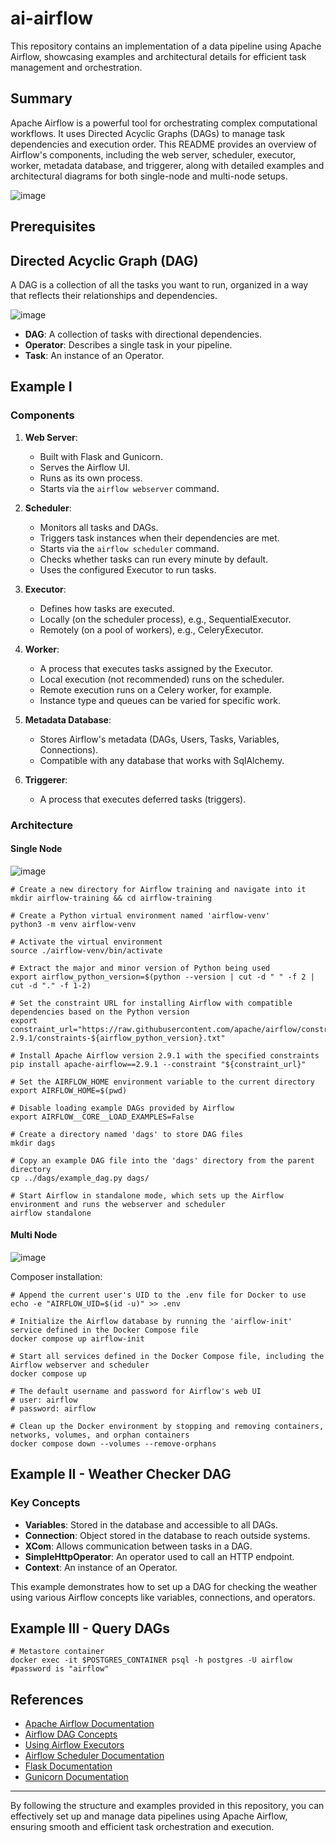 # ai-airflow

This repository contains an implementation of a data pipeline using Apache Airflow, showcasing examples and architectural details for efficient task management and orchestration.

## Summary

Apache Airflow is a powerful tool for orchestrating complex computational workflows. It uses Directed Acyclic Graphs (DAGs) to manage task dependencies and execution order. This README provides an overview of Airflow's components, including the web server, scheduler, executor, worker, metadata database, and triggerer, along with detailed examples and architectural diagrams for both single-node and multi-node setups.

![image](https://github.com/glauberss2007/ai-airflow/assets/22028539/e44cefe0-6ceb-49ad-ab9f-9023ea4a72af)


## Prerequisites


## Directed Acyclic Graph (DAG)

A DAG is a collection of all the tasks you want to run, organized in a way that reflects their relationships and dependencies.

![image](https://github.com/glauberss2007/ai-airflow/assets/22028539/fa903d7e-8085-4983-b667-ad1a17429bee)

- **DAG**: A collection of tasks with directional dependencies.
- **Operator**: Describes a single task in your pipeline.
- **Task**: An instance of an Operator.

## Example I

### Components

1. **Web Server**:
    - Built with Flask and Gunicorn.
    - Serves the Airflow UI.
    - Runs as its own process.
    - Starts via the `airflow webserver` command.

2. **Scheduler**:
    - Monitors all tasks and DAGs.
    - Triggers task instances when their dependencies are met.
    - Starts via the `airflow scheduler` command.
    - Checks whether tasks can run every minute by default.
    - Uses the configured Executor to run tasks.

3. **Executor**:
    - Defines how tasks are executed.
    - Locally (on the scheduler process), e.g., SequentialExecutor.
    - Remotely (on a pool of workers), e.g., CeleryExecutor.

4. **Worker**:
    - A process that executes tasks assigned by the Executor.
    - Local execution (not recommended) runs on the scheduler.
    - Remote execution runs on a Celery worker, for example.
    - Instance type and queues can be varied for specific work.

5. **Metadata Database**:
    - Stores Airflow's metadata (DAGs, Users, Tasks, Variables, Connections).
    - Compatible with any database that works with SqlAlchemy.

6. **Triggerer**:
    - A process that executes deferred tasks (triggers).

### Architecture

#### Single Node

![image](https://github.com/glauberss2007/ai-airflow/assets/22028539/db655bcf-2983-403c-abf2-24242bff5e98)

```
# Create a new directory for Airflow training and navigate into it
mkdir airflow-training && cd airflow-training

# Create a Python virtual environment named 'airflow-venv'
python3 -m venv airflow-venv

# Activate the virtual environment
source ./airflow-venv/bin/activate

# Extract the major and minor version of Python being used
export airflow_python_version=$(python --version | cut -d " " -f 2 | cut -d "." -f 1-2)

# Set the constraint URL for installing Airflow with compatible dependencies based on the Python version
export constraint_url="https://raw.githubusercontent.com/apache/airflow/constraints-2.9.1/constraints-${airflow_python_version}.txt"

# Install Apache Airflow version 2.9.1 with the specified constraints
pip install apache-airflow==2.9.1 --constraint "${constraint_url}"

# Set the AIRFLOW_HOME environment variable to the current directory
export AIRFLOW_HOME=$(pwd)

# Disable loading example DAGs provided by Airflow
export AIRFLOW__CORE__LOAD_EXAMPLES=False

# Create a directory named 'dags' to store DAG files
mkdir dags

# Copy an example DAG file into the 'dags' directory from the parent directory
cp ../dags/example_dag.py dags/

# Start Airflow in standalone mode, which sets up the Airflow environment and runs the webserver and scheduler
airflow standalone
```

#### Multi Node

![image](https://github.com/glauberss2007/ai-airflow/assets/22028539/c9f13339-a812-4336-b228-61288e8acdaf)

Composer installation:

```
# Append the current user's UID to the .env file for Docker to use
echo -e "AIRFLOW_UID=$(id -u)" >> .env

# Initialize the Airflow database by running the 'airflow-init' service defined in the Docker Compose file
docker compose up airflow-init

# Start all services defined in the Docker Compose file, including the Airflow webserver and scheduler
docker compose up

# The default username and password for Airflow's web UI
# user: airflow
# password: airflow

# Clean up the Docker environment by stopping and removing containers, networks, volumes, and orphan containers
docker compose down --volumes --remove-orphans

```


## Example II - Weather Checker DAG

### Key Concepts

- **Variables**: Stored in the database and accessible to all DAGs.
- **Connection**: Object stored in the database to reach outside systems.
- **XCom**: Allows communication between tasks in a DAG.
- **SimpleHttpOperator**: An operator used to call an HTTP endpoint.
- **Context**: An instance of an Operator.

This example demonstrates how to set up a DAG for checking the weather using various Airflow concepts like variables, connections, and operators.

## Example III - Query DAGs


```
# Metastore container
docker exec -it $POSTGRES_CONTAINER psql -h postgres -U airflow 
#password is "airflow"
```

## References

- [Apache Airflow Documentation](https://airflow.apache.org/docs/)
- [Airflow DAG Concepts](https://airflow.apache.org/docs/apache-airflow/stable/concepts.html)
- [Using Airflow Executors](https://airflow.apache.org/docs/apache-airflow/stable/executor/index.html)
- [Airflow Scheduler Documentation](https://airflow.apache.org/docs/apache-airflow/stable/scheduler.html)
- [Flask Documentation](https://flask.palletsprojects.com/en/2.0.x/)
- [Gunicorn Documentation](https://docs.gunicorn.org/en/stable/)

---

By following the structure and examples provided in this repository, you can effectively set up and manage data pipelines using Apache Airflow, ensuring smooth and efficient task orchestration and execution.
